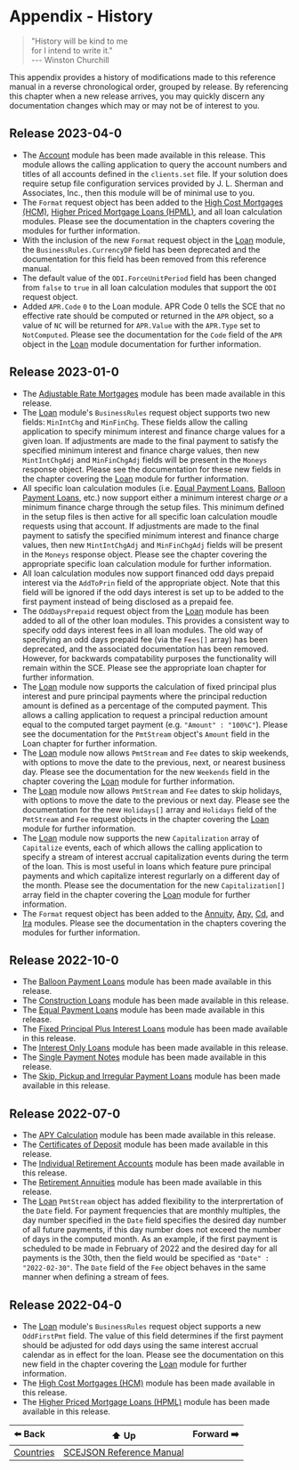 # Appendix - History

> "History will be kind to me  
>  for I intend to write it."  
>  --- Winston Churchill

This appendix provides a history of modifications made to this reference manual
in a reverse chronological order, grouped by release. By referencing this
chapter when a new release arrives, you may quickly discern any documentation
changes which may or may not be of interest to you.

## Release 2023-04-0
* The [Account](module-account.md) module has been made available in this
  release. This module allows the calling application to query the account
  numbers and titles of all accounts defined in the `clients.set` file. If your
  solution does require setup file configuration services provided by J. L.
  Sherman and Associates, Inc., then this module will be of minimal use to you.
* The `Format` request object has been added to the [High Cost Mortgages
  (HCM)](module-hcm.md), [Higher Priced Mortgage Loans (HPML)](module-hpml.md),
  and all loan calculation modules. Please see the documentation in the chapters
  covering the modules for further information.
* With the inclusion of the new `Format` request object in the
  [Loan](module-loan.md) module, the `BusinessRules.CurrencyDP` field has been
  deprecated and the documentation for this field has been removed from this
  reference manual.
* The default value of the `ODI.ForceUnitPeriod` field has been changed from
  `false` to `true` in all loan calculation modules that support the `ODI`
  request object.
* Added `APR.Code` `0` to the Loan module. APR Code 0 tells the SCE that no
  effective rate should be computed or returned in the `APR` object, so a value
  of `NC` will be returned for `APR.Value`  with the `APR.Type` set to
  `NotComputed`.  Please see the documentation for the `Code` field of the `APR`
  object in the [Loan](module-loan.md) module documentation for further
  information.

## Release 2023-01-0
* The [Adjustable Rate Mortgages](module-arm.md) module has been made available
  in this release.
* The [Loan](module-loan.md) module's `BusinessRules` request object supports
  two new fields: `MinIntChg` and `MinFinChg`. These fields allow the calling
  application to specify minimum interest and finance charge values for a given
  loan. If adjustments are made to the final payment to satisfy the specified
  minimum interest and finance charge values, then new `MintIntChgAdj` and
  `MinFinChgAdj` fields will be present in the `Moneys` response object. Please
  see the documentation for these new fields in the chapter covering the
  [Loan](module-loan.md) module for further information.
* All specific loan calculation modules (i.e. [Equal Payment
  Loans](module-equalpmt.md), [Balloon Payment Loans](module-balloon.md), etc.)
  now support either a minimum interest charge *or* a minimum finance charge
  through the setup files. This minimum defined in the setup files is then
  active for all specific loan calculation moudle requests using that account.
  If adjustments are made to the final payment to satisfy the specified minimum
  interest and finance charge values, then new `MintIntChgAdj` and
  `MinFinChgAdj` fields will be present in the `Moneys` response object. Please
  see the chapter covering the appropriate specific loan calculation module for
  further information.
* All loan calculation modules now support financed odd days prepaid interest
  via the `AddToPrin` field of the appropriate object. Note that this field will
  be ignored if the odd days interest is set up to be added to the first payment
  instead of being disclosed as a prepaid fee.
* The `OddDaysPrepaid` request object from the [Loan](module-loan.md) module has
  been added to all of the other loan modules. This provides a consistent way to
  specify odd days interest fees in all loan modules. The old way of specifying
  an odd days prepaid fee (via the `Fees[]` array) has been deprecated, and the
  associated documentation has been removed. However, for backwards
  compatability purposes the functionality will remain within the SCE. Please
  see the appropriate loan chapter for further information.
* The [Loan](module-loan.md) module now supports the calculation of fixed principal
  plus interest and pure principal payments where the principal reduction amount
  is defined as a percentage of the computed payment. This allows a calling
  application to request a principal reduction amount equal to the computed target
  payment (e.g. `"Amount" : "100%C"`). Please see the documentation for the
  `PmtStream` object's `Amount` field in the Loan chapter for further information.
* The [Loan](module-loan.md) module now allows `PmtStream` and `Fee` dates to
  skip weekends, with options to move the date to the previous, next, or nearest
  business day. Please see the documentation for the new `Weekends` field in the
  chapter covering the [Loan](module-loan.md) module for further information.
* The [Loan](module-loan.md) module now allows `PmtStream` and `Fee` dates to
  skip holidays, with options to move the date to the previous or next day.
  Please see the documentation for the new `Holidays[]` array and `Holidays`
  field of the `PmtStream` and `Fee` request objects in the chapter covering the
  [Loan](module-loan.md) module for further information.
* The [Loan](module-loan.md) module now supports the new `Capitalization` array
  of `Capitalize` events, each of which allows the calling application to
  specify a stream of interest accrual capitalization events during the term of
  the loan. This is most useful in loans which feature pure principal payments
  and which capitalize interest regurlarly on a different day of the month.
  Please see the documentation for the new `Capitalization[]` array field in the
  chapter covering the [Loan](module-loan.md) module for further information.
* The `Format` request object has been added to the
  [Annuity](module-annuity.md), [Apy](module-apy.md), [Cd](module-cd), and
  [Ira](module-ira.md) modules. Please see the documentation in the chapters
  covering the modules for further information.

## Release 2022-10-0
* The [Balloon Payment Loans](module-construction.md) module has been made
  available in this release.
* The [Construction Loans](module-construction.md) module has been made
  available in this release.
* The [Equal Payment Loans](module-construction.md) module has been made
  available in this release.
* The [Fixed Principal Plus Interest Loans](module-principalplus.md) module has
  been made available in this release.
* The [Interest Only Loans](module-interestonly.md) module has been made
  available in this release.
* The [Single Payment Notes](module-singlepmt.md) module has been made available
  in this release.
* The [Skip, Pickup and Irregular Payment Loans](module-irregular.md) module has
  been made available in this release.

## Release 2022-07-0
* The [APY Calculation](module-apy.md) module has been made available in this
  release.
* The [Certificates of Deposit](module-cd.md) module has been made available in
  this release.
* The [Individual Retirement Accounts](module-ira.md) module has been made
  available in this release.
* The [Retirement Annuities](module-annuity.md) module has been made
  available in this release.
* The [Loan](module-loan.md) `PmtStream` object has added flexibility to the
  interprertation of the `Date` field. For payment frequencies that are monthly
  multiples, the day number specified in the `Date` field specifies the desired
  day number of all future payments, if this day number does not exceed the
  number of days in the computed month. As an example, if the first payment is
  scheduled to be made in February of 2022 and the desired day for all payments
  is the 30th, then the field would be specified as `"Date" : "2022-02-30"`.
  The `Date` field of the `Fee` object behaves in the same manner when defining
  a stream of fees.


## Release 2022-04-0

* The [Loan](module-loan.md) module's `BusinessRules` request object supports a
  new `OddFirstPmt` field. The value of this field determines if the first
  payment should be adjusted for odd days using the same interest accrual
  calendar as in effect for the loan. Please see the documentation on this new
  field in the chapter covering the [Loan](module-loan.md) module for further
  information.
* The [High Cost Mortgages (HCM)](module-hcm.md) module has been made available
  in this release.
* The [Higher Priced Mortgage Loans (HPML)](module-hpml.md) module has been made
  available in this release.

| ⬅️ Back | ⬆️ Up | Forward ➡️ |
| :--- | :---: | ---: |
| [Countries](appendix-countries.md) | [SCEJSON Reference Manual](README.md) | |
